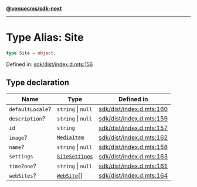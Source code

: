 [**@venuecms/sdk-next**](../Index.md)

***

# Type Alias: Site

```ts
type Site = object;
```

Defined in: [sdk/dist/index.d.mts:156](https://github.com/venuecms/sdk/blob/856f3c21fe737a18a698a4045f39e91f8662f370/packages/sdk/dist/index.d.mts#L156)

## Type declaration

| Name | Type | Defined in |
| ------ | ------ | ------ |
| <a id="defaultlocale"></a> `defaultLocale`? | `string` \| `null` | [sdk/dist/index.d.mts:160](https://github.com/venuecms/sdk/blob/856f3c21fe737a18a698a4045f39e91f8662f370/packages/sdk/dist/index.d.mts#L160) |
| <a id="description"></a> `description`? | `string` \| `null` | [sdk/dist/index.d.mts:159](https://github.com/venuecms/sdk/blob/856f3c21fe737a18a698a4045f39e91f8662f370/packages/sdk/dist/index.d.mts#L159) |
| <a id="id"></a> `id` | `string` | [sdk/dist/index.d.mts:157](https://github.com/venuecms/sdk/blob/856f3c21fe737a18a698a4045f39e91f8662f370/packages/sdk/dist/index.d.mts#L157) |
| <a id="image"></a> `image`? | [`MediaItem`](MediaItem.md) | [sdk/dist/index.d.mts:162](https://github.com/venuecms/sdk/blob/856f3c21fe737a18a698a4045f39e91f8662f370/packages/sdk/dist/index.d.mts#L162) |
| <a id="name"></a> `name`? | `string` \| `null` | [sdk/dist/index.d.mts:158](https://github.com/venuecms/sdk/blob/856f3c21fe737a18a698a4045f39e91f8662f370/packages/sdk/dist/index.d.mts#L158) |
| <a id="settings"></a> `settings` | [`SiteSettings`](SiteSettings.md) | [sdk/dist/index.d.mts:163](https://github.com/venuecms/sdk/blob/856f3c21fe737a18a698a4045f39e91f8662f370/packages/sdk/dist/index.d.mts#L163) |
| <a id="timezone"></a> `timeZone`? | `string` \| `null` | [sdk/dist/index.d.mts:161](https://github.com/venuecms/sdk/blob/856f3c21fe737a18a698a4045f39e91f8662f370/packages/sdk/dist/index.d.mts#L161) |
| <a id="websites"></a> `webSites`? | [`WebSite`](WebSite.md)[] | [sdk/dist/index.d.mts:164](https://github.com/venuecms/sdk/blob/856f3c21fe737a18a698a4045f39e91f8662f370/packages/sdk/dist/index.d.mts#L164) |
